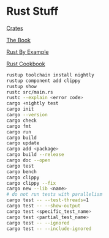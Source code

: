 # Rust Stuff

[Crates](https://crates.io)

[The Book](https://doc.rust-lang.org/stable/book/title-page.html)

[Rust By Example](https://doc.rust-lang.org/stable/rust-by-example)

[Rust Cookbook](https://rust-lang-nursery.github.io/rust-cookbook/about.html)

```sh
rustup toolchain install nightly
rustup component add clippy
rustup show
rustc src/main.rs
rustc --explain <error code>
cargo +nightly test
cargo init
cargo --version
cargo check
cargo fmt
cargo run
cargo build
cargo update
cargo add <package>
cargo build --release
cargo doc --open
cargo test
cargo bench
cargo clippy
cargo clippy --fix
cargo new --lib <name>
# do not run tests with parallelism
cargo test -- --test-threads=1
cargo test -- --show-output
cargo test <specific_test_name>
cargo test <partial_test_name>
cargo test -- --ignored
cargo test -- --include-ignored
```
